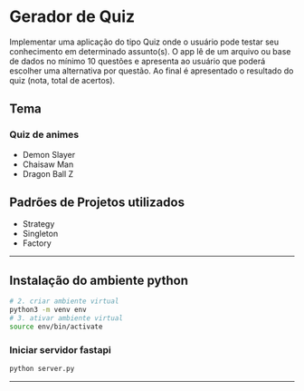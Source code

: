 # Gerador de Quiz

Implementar uma aplicação do tipo Quiz onde o usuário pode testar seu conhecimento em determinado assunto(s). O app lê de um arquivo ou base de dados no mínimo 10 questões e apresenta ao usuário que poderá escolher uma alternativa por questão. Ao final é apresentado o resultado do quiz (nota, total de acertos).

## Tema

### Quiz de animes

- Demon Slayer
- Chaisaw Man
- Dragon Ball Z

## Padrões de Projetos utilizados

- Strategy
- Singleton
- Factory

---

## Instalação do ambiente python

```bash
# 2. criar ambiente virtual
python3 -m venv env
# 3. ativar ambiente virtual
source env/bin/activate
```

### Iniciar servidor fastapi

```bash
python server.py
```

---
